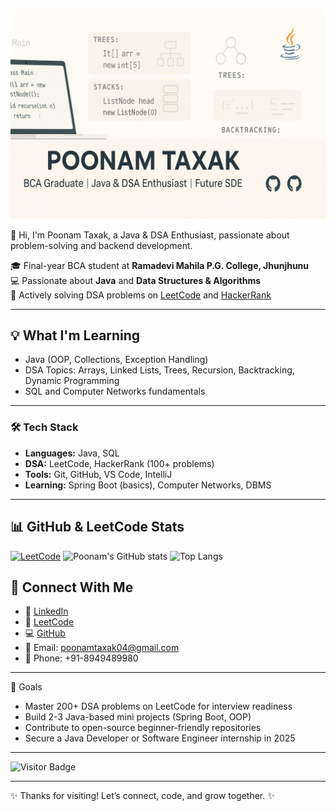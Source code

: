 ![Poonam's Banner](https://raw.githubusercontent.com/poonam04-taxak/poonam04-taxak/main/github.png)





👋 Hi, I'm Poonam Taxak, a Java & DSA Enthusiast, passionate about problem-solving and backend development.

🎓 Final-year BCA student at **Ramadevi Mahila P.G. College, Jhunjhunu**  
💻 Passionate about **Java** and **Data Structures & Algorithms**  
🌱 Actively solving DSA problems on [LeetCode](https://leetcode.com/poonam_taxak) and [HackerRank](https://www.hackerrank.com/poonamtaxak04)

---

## 💡 What I'm Learning

- Java (OOP, Collections, Exception Handling)  
- DSA Topics: Arrays, Linked Lists, Trees, Recursion, Backtracking, Dynamic Programming  
- SQL and Computer Networks fundamentals  

---

### 🛠️ Tech Stack
- **Languages:** Java, SQL
- **DSA:** LeetCode, HackerRank (100+ problems)
- **Tools:** Git, GitHub, VS Code, IntelliJ
- **Learning:** Spring Boot (basics), Computer Networks, DBMS

 ---- 

 ## 📊 GitHub & LeetCode Stats

[![LeetCode](https://img.shields.io/badge/LeetCode-147%2B_solved-orange)](https://leetcode.com/poonam_taxak/)
![Poonam's GitHub stats](https://github-readme-stats.vercel.app/api?username=poonam04-taxak&show_icons=true&theme=tokyonight)
![Top Langs](https://github-readme-stats.vercel.app/api/top-langs/?username=poonam04-taxak&layout=compact&theme=tokyonight)



## 🔗 Connect With Me

- 💼 [LinkedIn](https://www.linkedin.com/in/poonam-taxak-b69822366)  
- 🧠 [LeetCode](https://leetcode.com/poonam_taxak)  
- 💻 [GitHub](https://github.com/poonam04-taxak)  
- 📧 Email: poonamtaxak04@gmail.com  
- 📱 Phone: +91-8949489980  

---



🎯 Goals
- Master 200+ DSA problems on LeetCode for interview readiness
- Build 2-3 Java-based mini projects (Spring Boot, OOP)
- Contribute to open-source beginner-friendly repositories
- Secure a Java Developer or Software Engineer internship in 2025

---

![Visitor Badge](https://komarev.com/ghpvc/?username=poonam04-taxak&label=Profile%20Views&color=0e75b6&style=flat)

---

✨ Thanks for visiting! Let’s connect, code, and grow together. ✨
